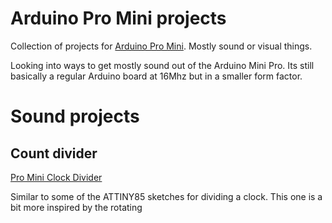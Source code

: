 # Arduino Pro Mini projects
Collection of projects for [Arduino Pro Mini](https://store.arduino.cc/usa/arduino-pro-mini). Mostly sound or visual things.


Looking into ways to get mostly sound out of the Arduino Mini Pro.  Its still basically a regular Arduino board at 16Mhz but in a smaller form factor.


# Sound projects

## Count divider
[Pro Mini Clock Divider](clockDivider/README.md)

Similar to some of the ATTINY85 sketches for dividing a clock.
This one is a bit more inspired by the rotating


